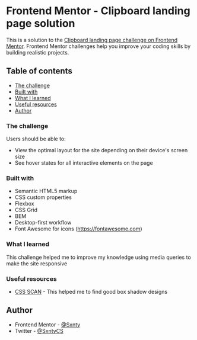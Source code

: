 # Frontend Mentor - Clipboard landing page solution

This is a solution to the [Clipboard landing page challenge on Frontend Mentor](https://www.frontendmentor.io/challenges/clipboard-landing-page-5cc9bccd6c4c91111378ecb9). Frontend Mentor challenges help you improve your coding skills by building realistic projects. 

## Table of contents
  - [The challenge](#the-challenge)
  - [Built with](#built-with)
  - [What I learned](#what-i-learned)
  - [Useful resources](#useful-resources)
  - [Author](#author)


### The challenge

Users should be able to:

- View the optimal layout for the site depending on their device's screen size
- See hover states for all interactive elements on the page

### Built with

- Semantic HTML5 markup
- CSS custom properties
- Flexbox
- CSS Grid
- BEM
- Desktop-first workflow
- Font Awesome for icons (https://fontawesome.com)


### What I learned


This challenge helped me to improve my knowledge using media queries to make the site responsive



### Useful resources

- [CSS SCAN](https://getcssscan.com/css-box-shadow-examples) - This helped me to find good box shadow designs


## Author

- Frontend Mentor - [@Sxnty](https://www.frontendmentor.io/profile/Sxnty)
- Twitter - [@SxntyCS](https://www.twitter.com/sxntycs)
